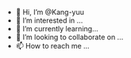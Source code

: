 - 👋 Hi, I’m @Kang-yuu
- 👀 I’m interested in ...
- 🌱 I’m currently learning...
- 💞️ I’m looking to collaborate on ...
- 📫 How to reach me ...

<!---
Kang-yuu/Kang-yuu is a ✨ special ✨ repository because its `README.md` (this file) appears on your GitHub profile.
You can click the Preview link to take a look at your changes.
--->
